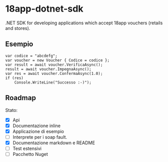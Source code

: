 # 18app-dotnet-sdk
.NET SDK for developing applications which accept 18app vouchers (retails and stores).

## Esempio

```
var codice = "abcdefg";
var voucher = new Voucher { Codice = codice };
var result = await voucher.VerificaAsync();
result = await voucher.ImpegnaAsync();
var res = await voucher.ConfermaAsync(1.0);
if (res)
    Console.WriteLine("Successo :-)");
```


## Roadmap

Stato:

* [x] Api
* [x] Documentazione inline
* [x] Applicazione di esempio
* [ ] Interprete per i soap fault.
* [x] Documentazione markdown e README
* [ ] Test estensivi
* [ ] Pacchetto Nuget
